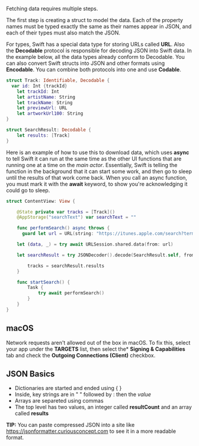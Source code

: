 Fetching data requires multiple steps.

The first step is creating a struct to model the data. Each of the property names must be typed exactly the same as their names appear in JSON, and each of their types must also match the JSON.

For types, Swift has a special data type for storing URLs called **URL**. Also the **Decodable** protocol is responsible for decoding JSON into Swift data. In the example below, all the data types already conform to Decodable. You can also convert Swift structs into JSON and other formats using **Encodable**. You can combine both protocols into one and use **Codable**.

```swift
struct Track: Identifiable, Decodable {
  var id: Int {trackId}
	let trackId: Int
	let artistName: String
	let trackName: String
	let previewUrl: URL
	let artworkUrl100: String
}

struct SearchResult: Decodable {
	let results: [Track]
}
```

Here is an example of how to use this to download data, which uses **async** to tell Swift it can run at the same time as the other UI functions that are running one at a time on the *main actor*. Essentially, Swift is telling the function in the background that it can start some work, and then go to sleep until the results of that work come back. When you call an async function, you must mark it with the **await** keyword, to show you're acknowledging it could go to sleep.

```swift
struct ContentView: View {

	@State private var tracks = [Track]()
	@AppStorage("searchText") var searchText = ""

	func performSearch() async throws {
	  guard let url = URL(string: "https://itunes.apple.com/search?term=\(searchText)&limit=100&entity=song") else { return }

    let (data, _) = try await URLSession.shared.data(from: url)

    let searchResult = try JSONDecoder().decode(SearchResult.self, from: data)

        tracks = searchResult.results
    }

	func startSearch() {
		Task {
			try await performSearch()
		}
	}
}
```

## macOS

Network requests aren't allowed out of the box in macOS. To fix this, select your app under the **TARGETS** list, then select the* **Signing & Capabilities** tab and check the **Outgoing Connections (Client)** checkbox.

## JSON Basics

- Dictionaries are started and ended using { }
- Inside, key strings are in " " followed by : then the *value*
- Arrays are separeted using commas
- The top level has two values, an integer called **resultCount** and an array called **results**

**TIP:** You can paste compressed JSON into a site like https://jsonformatter.curiousconcept.com to see it in a more readable format.